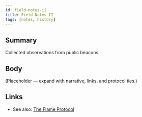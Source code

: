 ```yaml
---
id: field-notes-ii
title: Field Notes II
tags: [notes, history]
---
```


## Summary
Collected observations from public beacons.

## Body
(Placeholder — expand with narrative, links, and protocol ties.)

## Links
- See also: [The Flame Protocol](./the-flame-protocol.md)
